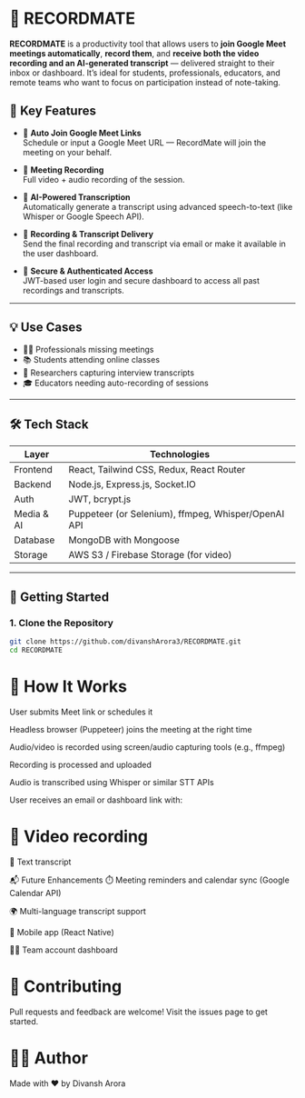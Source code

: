 # 🎥 RECORDMATE

**RECORDMATE** is a productivity tool that allows users to **join Google Meet meetings automatically**, **record them**, and **receive both the video recording and an AI-generated transcript** — delivered straight to their inbox or dashboard. It’s ideal for students, professionals, educators, and remote teams who want to focus on participation instead of note-taking.


## 🧠 Key Features

- 📅 **Auto Join Google Meet Links**  
  Schedule or input a Google Meet URL — RecordMate will join the meeting on your behalf.

- 🎥 **Meeting Recording**  
  Full video + audio recording of the session.

- 📝 **AI-Powered Transcription**  
  Automatically generate a transcript using advanced speech-to-text (like Whisper or Google Speech API).

- 📩 **Recording & Transcript Delivery**  
  Send the final recording and transcript via email or make it available in the user dashboard.

- 🔐 **Secure & Authenticated Access**  
  JWT-based user login and secure dashboard to access all past recordings and transcripts.

---

## 💡 Use Cases

- 👨‍💼 Professionals missing meetings
- 📚 Students attending online classes
- 🧠 Researchers capturing interview transcripts
- 🎓 Educators needing auto-recording of sessions

---

## 🛠️ Tech Stack

| Layer        | Technologies                                     |
|-------------|--------------------------------------------------|
| Frontend     | React, Tailwind CSS, Redux, React Router         |
| Backend      | Node.js, Express.js, Socket.IO                   |
| Auth         | JWT, bcrypt.js                                   |
| Media & AI   | Puppeteer (or Selenium), ffmpeg, Whisper/OpenAI API |
| Database     | MongoDB with Mongoose                            |
| Storage      | AWS S3 / Firebase Storage (for video)            |

---

## 🚀 Getting Started

### 1. Clone the Repository

```bash
git clone https://github.com/divanshArora3/RECORDMATE.git
cd RECORDMATE
```

# 🧠 How It Works
User submits Meet link or schedules it

Headless browser (Puppeteer) joins the meeting at the right time

Audio/video is recorded using screen/audio capturing tools (e.g., ffmpeg)

Recording is processed and uploaded

Audio is transcribed using Whisper or similar STT APIs

User receives an email or dashboard link with:

# 🎥 Video recording

📄 Text transcript

📬 Future Enhancements
⏱️ Meeting reminders and calendar sync (Google Calendar API)

🌍 Multi-language transcript support

📱 Mobile app (React Native)

🧑‍💼 Team account dashboard

# 🤝 Contributing
Pull requests and feedback are welcome!
Visit the issues page to get started.


# 👨‍💻 Author
Made with ❤️ by Divansh Arora

